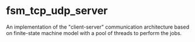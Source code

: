 # fsm_tcp_udp_server
An implementation of the "client-server" communication architecture based on finite-state machine model with a pool of threads to perform the jobs.

